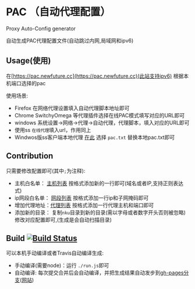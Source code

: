 # PAC （自动代理配置）

Proxy Auto-Config generator

自动生成PAC代理配置文件(自动跳过内网,局域网和ipv6)

## Usage(使用)

在[https://pac.newfuture.cc](https://pac.newfuture.cc)(此站支持ipv6) 根据本机端口选择的pac

使用场景:

* Firefox 在网络代理设置填入自动代理脚本地址即可
* Chrome SwitchyOmega 等代理插件选择在线PAC模式填写对应的URL即可
* windows 系统设置->网络->代理->自动代理，代理脚本，填入对应的URL即可
* 使用ss `在线代理`填入url，作用同上
* Windwos版ss客户端本地代理 [在此](https://pac.newfuture.cc) 选择 `pac.txt` 替换本地pac.txt即可

## Contribution

只需要修改配置即可(其中`;`为注释):

* 主机白名单： [主机列表](nku/host.txt) 按格式添加新的一行即可(域名或者IP,支持正则表达式)
* ip网段白名单： [网段列表](nku/net.txt) 按格式添加一行ip和子网掩码即可
* 增加代理地址：[代理列表](nku/proxy.txt) 按格式添加一行代理主机和端口即可
* 添加新的目录： 复制`nku`目录到新的目录(需以字母或者数字开头否则被忽略)修改对应配置即可,(生成是会自动扫描目录)

## Build [![Build Status](https://travis-ci.org/NewFuture/pac.svg?branch=master)](https://travis-ci.org/NewFuture/pac)

可以本机手动编译或者Travis自动编译生成:

* 手动编译(需要node)：运行 `./run.js`即可
* 自动编译: 每次提交合并后会自动编译，并把生成结果自动发步到[gh-pages分支](https://github.com/NewFuture/pac/tree/gh-pages)([网站](https://newfuture.github.io/pac/))
 